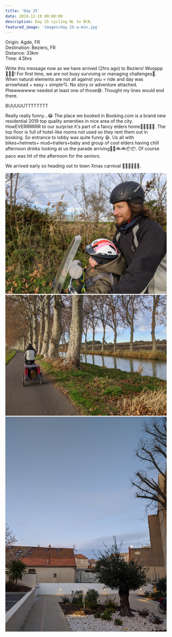```yaml
---
title: 'Day 25'
date: 2019-12-10 00:00:00
description: Day 25 cycling NL to BCN.
featured_image: 'images/day 25-a-min.jpg'
---
```


Origin: Agde, FR <br>
Destination: Beziers, FR <br>
Distance: 33km <br>
Time: 4.5hrs <br>

Write this message now as we have arrived (2hrs ago) to Beziers! Wooppp 🥳🥳🥳! For first time, we are not busy surviving or managing challenges🤘. When natural elements are not all against you = ride and day was arrowhead + easy + simple💘. No story or adventure attached. Phewwwwww needed at least one of those😅. Thought my lines would end there.

BUUUUUTTTTTTTT

Really really funny...😂 The place we booked in Booking.com is a brand new residential 2019 top quality amenities in nice area of the city. HowEVERRRRRR to our surprise it's part of a fancy elders home🧙🏻‍♀🧙‍♂. The top floor is full of hotel-like rooms not used so they rent them out in booking. So entrance to lobby was quite funny 😆. Us all with bikes+helmets+ mud+trailers+baby and group of cool elders having chill afternoon drinks looking at us the parade arriving👫👶🚲🚲📦📦. Of course paco was hit of the afternoon for the seniors.

We arrived early so heading out to town Xmas carnival 🎡🎢🌭🍿🍩✨.

<div class="gallery" data-columns="2">
	<img src="/images/day 25-a-min.jpg">
	<img src="/images/day 25-c-min.jpg">
	<img src="/images/day 25-d-min.jpg">
</div>
